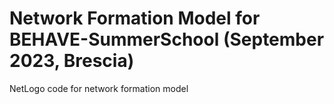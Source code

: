 # Network Formation Model for BEHAVE-SummerSchool (September 2023, Brescia) 
NetLogo code for network formation model 
